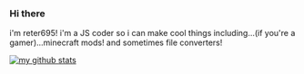 ### Hi there
i'm reter695! i'm a JS coder so i can make cool things including...(if you're a gamer)...minecraft mods!
and sometimes file converters!




[![my github stats](https://github-readme-stats.vercel.app/api?username=reter695)](https://github.com/anuraghazra/github-readme-stats)
